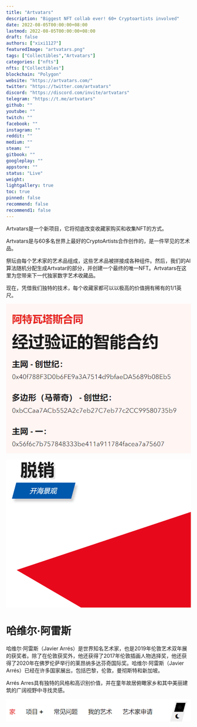 ```yaml
---
title: "Artvatars"
description: "Biggest NFT collab ever! 60+ Cryptoartists involved"
date: 2022-08-05T00:00:00+08:00
lastmod: 2022-08-05T00:00:00+08:00
draft: false
authors: ["xixi1127"]
featuredImage: "artvatars.png"
tags: ["Collectibles","Artvatars"]
categories: ["nfts"]
nfts: ["Collectibles"]
blockchain: "Polygon"
website: "https://artvatars.com/"
twitter: "https://twitter.com/artvatars"
discord: "https://discord.com/invite/artvatars"
telegram: "https://t.me/artvatars"
github: ""
youtube: ""
twitch: ""
facebook: ""
instagram: ""
reddit: ""
medium: ""
steam: ""
gitbook: ""
googleplay: ""
appstore: ""
status: "Live"
weight: 
lightgallery: true
toc: true
pinned: false
recommend: false
recommend1: false
---
```

Artvatars是一个新项目，它将彻底改变收藏家购买和收集NFT的方式。

Artvatars是与60多名世界上最好的CryptoArtists合作创作的，是一件罕见的艺术品。

祭坛由每个艺术家的艺术品组成，这些艺术品被拼接成各种组件。然后，我们的Al算法随机分配生成Artvatar的部分，并创建一个最终的唯一NFT。Artvatars在这里为您带来下一代独家数字艺术收藏品。

现在，凭借我们独特的技术，每个收藏家都可以以极高的价值拥有稀有的1/1英尺。

![image-20220805180608544](image-20220805180608544.png)

![image-20220805180700960](image-20220805180700960.png)

# 哈维尔·阿雷斯

哈维尔·阿雷斯（Javier Arrés）是世界知名艺术家，也是2019年伦敦艺术双年展的获奖者。除了在伦敦获奖外，他还获得了2017年伦敦插画人物选择奖，他还获得了2020年在佛罗伦萨举行的莱昂纳多达芬奇国际奖。哈维尔·阿雷斯（Javier Arrés）已经在许多国家展出，包括巴黎，伦敦，曼彻斯特和新加坡。

Arrés Arres具有独特的风格和高识别价值，并在童年故居俯瞰家乡和其中美丽建筑的广阔视野中寻找灵感。

![image-20220805180758978](image-20220805180758978.png)